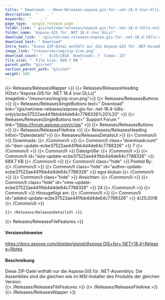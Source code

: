 ```yaml
---
title: " Downloads ---Neue-Releases-aspose.gis-for-.net-18.4-(nur-dlls) . "
description:  "    . " 
keywords:  "    . " 
page_type:  single_release_page
folder_link: " gis/net/new-releases/aspose.gis-for-.net-18.4-(dlls-only)/"
folder_name: "Aspose.GIS für .NET 18.4 (nur DLLs)"
download_link: " /gis/net/new-releases/aspose.gis-for-.net-18.4-(dlls-only)/ecbe37522ae441fbb4d4de64c7788326"
download_text: " Download"
Intro_text: "Diese ZIP-Datei enthält nur die Aspose.GIS für .NET-Assemblys. Die Versammlungen ..."
image_link: "/resources/img/zip-icon.png"
download_count: "   4/25/2018  Downloads: 7  Views: 23"
file_size: "  File Size: 689.7 KB "
parent_path: "gis/net"
section_parent_path: "gis/net"
weight: 109
---
```


{{< Releases/ReleasesWapper >}}
  {{< Releases/ReleasesHeading H2txt="Aspose.GIS für .NET 18.4 (nur DLLs)" imagelink="/resources/img/zip-icon.png">}}
  {{< Releases/ReleasesButtons >}}
    {{< Releases/ReleasesSingleButtons text=" Download" link="/gis/net/new-releases/aspose.gis-for-.net-18.4-(dlls-only)/ecbe37522ae441fbb4d4de64c7788326%20%20" >}}
    {{< Releases/ReleasesSingleButtons text=" Support Forum " link="https://forum.aspose.com/c/gis" >}}
  {{< Releases/ReleasesButtons >}}
  {{< Releases/ReleasesFileArea >}}
    {{< Releases/ReleasesHeading h4txt="Dateidetails">}}
    {{< Releases/ReleasesDetailsUl >}}
            {{< Common/li >}} Downloads: {{< /Common/li >}}
      {{< Common/li class="downloadcount" id="dwn-update-ecbe37522ae441fbb4d4de64c7788326" >}} 7 {{< /Common/li >}}
      {{< Common/li >}} Dateigröße: {{< /Common/li >}}
      {{< Common/li id="size-update-ecbe37522ae441fbb4d4de64c7788326" >}} 689.7 KB {{< /Common/li >}} 
      {{< Common/li  class="hide" >}} Posted By: {{< /Common/li >}} 
      {{< Common/li class="hide" id="author-update-ecbe37522ae441fbb4d4de64c7788326" >}} egor.kluban {{< /Common/li >}}
      {{< Common/li class="hide" >}} Ansichten: {{< /Common/li >}}
      {{< Common/li class="hide" id="view-update-ecbe37522ae441fbb4d4de64c7788326" >}} 24 {{< /Common/li >}}
      {{< Common/li >}} Hinzugefügt am: {{< /Common/li >}}
      {{< Common/li id="added-update-ecbe37522ae441fbb4d4de64c7788326" >}} 4/25/2018 {{< /Common/li >}} 

    {{< /Releases/ReleasesDetailsUl >}}

  {{< Releases/ReleasesFileFeatures >}}
      <h4>Versionshinweise</h4><div> <a href="https://docs.aspose.com/display/gisnet/Aspose.GIS+for+.NET+18.4+Release+Notes">https://docs.aspose.com/display/gisnet/Aspose.GIS+for+.NET+18.4+Release+Notes</a></div><h4> Beschreibung</h4><div class="HTMLDescription"> Diese ZIP-Datei enthält nur die Aspose.GIS für .NET-Assemblys. Die Assemblies sind die gleichen wie im MSI-Installer des Produkts der gleichen Version.</div>
  {{< /Releases/ReleasesFileFeatures >}}
 {{< /Releases/ReleasesFileArea >}}
{{< /Releases/ReleasesWapper >}}



